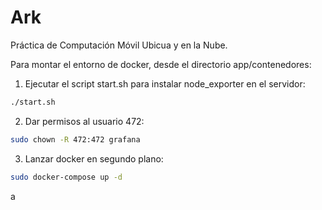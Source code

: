 # Ark
Práctica de Computación Móvil Ubicua y en la Nube.


Para montar el entorno de docker, desde el directorio app/contenedores:

1. Ejecutar el script start.sh para instalar node_exporter en el servidor:

```bash
./start.sh
```
2. Dar permisos al usuario 472:
```bash
sudo chown -R 472:472 grafana 
```

3. Lanzar docker en segundo plano:

```bash
sudo docker-compose up -d
```
a
